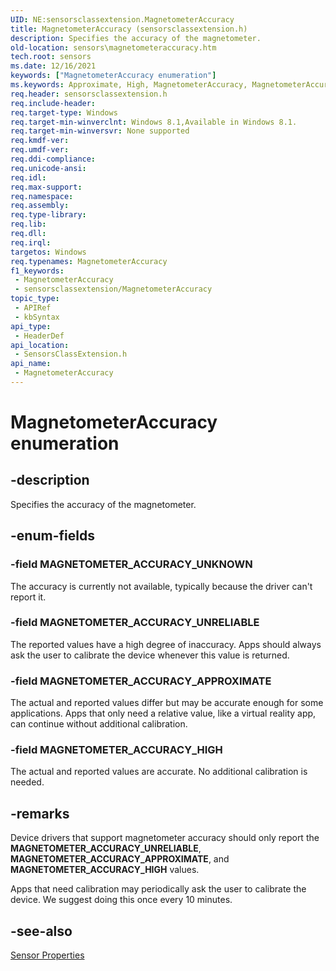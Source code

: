 ```yaml
---
UID: NE:sensorsclassextension.MagnetometerAccuracy
title: MagnetometerAccuracy (sensorsclassextension.h)
description: Specifies the accuracy of the magnetometer.
old-location: sensors\magnetometeraccuracy.htm
tech.root: sensors
ms.date: 12/16/2021
keywords: ["MagnetometerAccuracy enumeration"]
ms.keywords: Approximate, High, MagnetometerAccuracy, MagnetometerAccuracy enumeration [Sensor Devices], Unknown, Unreliable, sensors.magnetometeraccuracy, sensorsclassextension/Approximate, sensorsclassextension/High, sensorsclassextension/MagnetometerAccuracy, sensorsclassextension/Unknown, sensorsclassextension/Unreliable
req.header: sensorsclassextension.h
req.include-header: 
req.target-type: Windows
req.target-min-winverclnt: Windows 8.1,Available in Windows 8.1.
req.target-min-winversvr: None supported
req.kmdf-ver: 
req.umdf-ver: 
req.ddi-compliance: 
req.unicode-ansi: 
req.idl: 
req.max-support: 
req.namespace: 
req.assembly: 
req.type-library: 
req.lib: 
req.dll: 
req.irql: 
targetos: Windows
req.typenames: MagnetometerAccuracy
f1_keywords:
 - MagnetometerAccuracy
 - sensorsclassextension/MagnetometerAccuracy
topic_type:
 - APIRef
 - kbSyntax
api_type:
 - HeaderDef
api_location:
 - SensorsClassExtension.h
api_name:
 - MagnetometerAccuracy
---
```


# MagnetometerAccuracy enumeration

## -description

Specifies the accuracy of the magnetometer.

## -enum-fields

### -field MAGNETOMETER_ACCURACY_UNKNOWN

The accuracy is currently not available, typically because the driver can't report it.

### -field MAGNETOMETER_ACCURACY_UNRELIABLE

The reported values have a high degree of inaccuracy. Apps should always ask the user to calibrate the device whenever this value is returned.

### -field MAGNETOMETER_ACCURACY_APPROXIMATE

The actual and reported values differ but may be accurate enough for some applications. Apps that only need a relative value, like a virtual reality app, can continue without additional calibration.

### -field MAGNETOMETER_ACCURACY_HIGH

The actual and reported values are accurate. No additional calibration is needed.

## -remarks

Device drivers that support magnetometer accuracy should only report the **MAGNETOMETER_ACCURACY_UNRELIABLE**, **MAGNETOMETER_ACCURACY_APPROXIMATE**, and **MAGNETOMETER_ACCURACY_HIGH** values.

Apps that need calibration may periodically ask the user to calibrate the device. We suggest doing this once every 10 minutes.

## -see-also

[Sensor Properties](/windows-hardware/drivers/sensors/sensor-properties2)
